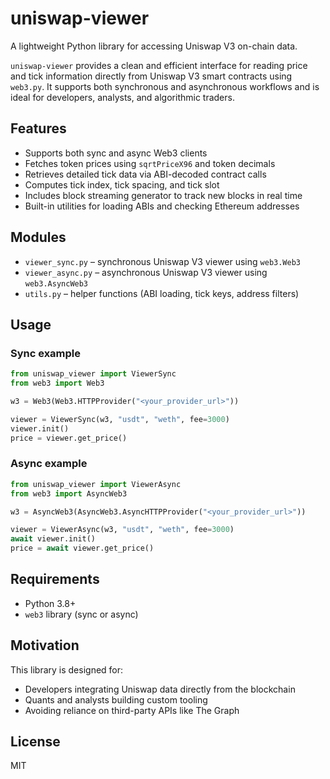 # uniswap-viewer

A lightweight Python library for accessing Uniswap V3 on-chain data.

`uniswap-viewer` provides a clean and efficient interface for reading price and 
tick information directly from Uniswap V3 smart contracts using `web3.py`. It 
supports both synchronous and asynchronous workflows and is ideal for 
developers, analysts, and algorithmic traders.

## Features

- Supports both sync and async Web3 clients  
- Fetches token prices using `sqrtPriceX96` and token decimals  
- Retrieves detailed tick data via ABI-decoded contract calls  
- Computes tick index, tick spacing, and tick slot  
- Includes block streaming generator to track new blocks in real time  
- Built-in utilities for loading ABIs and checking Ethereum addresses  

## Modules

- `viewer_sync.py` – synchronous Uniswap V3 viewer using `web3.Web3`
- `viewer_async.py` – asynchronous Uniswap V3 viewer using `web3.AsyncWeb3`
- `utils.py` – helper functions (ABI loading, tick keys, address filters)

## Usage

### Sync example

```python
from uniswap_viewer import ViewerSync
from web3 import Web3

w3 = Web3(Web3.HTTPProvider("<your_provider_url>"))

viewer = ViewerSync(w3, "usdt", "weth", fee=3000)
viewer.init()
price = viewer.get_price()
```

### Async example

```python
from uniswap_viewer import ViewerAsync
from web3 import AsyncWeb3

w3 = AsyncWeb3(AsyncWeb3.AsyncHTTPProvider("<your_provider_url>"))

viewer = ViewerAsync(w3, "usdt", "weth", fee=3000)
await viewer.init()
price = await viewer.get_price()
```

## Requirements

- Python 3.8+
- `web3` library (sync or async)

## Motivation

This library is designed for:

- Developers integrating Uniswap data directly from the blockchain
- Quants and analysts building custom tooling
- Avoiding reliance on third-party APIs like The Graph

## License

MIT
